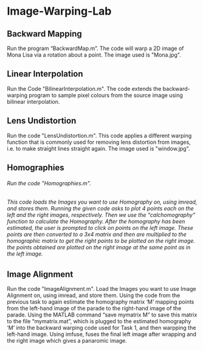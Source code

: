 # Image-Warping-Lab

## Backward Mapping
Run the program “BackwardMap.m”. The code will warp a 2D image of Mona Lisa via a rotation about a point. The image used is "Mona.jpg".

## Linear Interpolation
Run the Code "BilinearInterpolation.m". The code extends the backward-warping program to sample pixel colours from the source image using bilinear interpolation.

## Lens Undistortion
Run the code "LensUndistortion.m". This code applies a different warping function that is commonly used for removing lens distortion from images, i.e. to make straight lines straight again. The image used is "window.jpg".

## Homographies
###### Run the code "Homographies.m". 
###### This code loads the Images you want to use Homography on, using imread, and stores them. Running the given code asks to plot 4 points each on the left and the right images, respectively. Then we use the "calchomography" function to calculate the Homography. After the homography has been estimated, the user is prompted to click on points on the left image. These points are then converted to a 3x4 matrix and then are multiplied to the homographic matrix to get the right points to be plotted on the right image. the points obtained are plotted on the right image at the same point as in the left image.


## Image Alignment
Run the code "ImageAlignment.m". Load the Images you want to use Image Alignment on, using imread, and store them.
Using the code from the previous task to again estimate the homography matrix ‘M’ mapping
points from the left-hand image of the parade to the right-hand image of the parade. Using the
MATLAB command “save mymatrix M” to save this matrix to the file “mymatrix.mat”, which is 
plugged to the estimated homography ‘M’ into the backward warping code used for Task 1, and then warpping the
left-hand image. Using imfuse, fuses the final left image after wrapping and the right image which gives a panaromic image.
